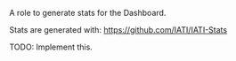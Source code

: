 A role to generate stats for the Dashboard.

Stats are generated with: https://github.com/IATI/IATI-Stats

TODO: Implement this.
